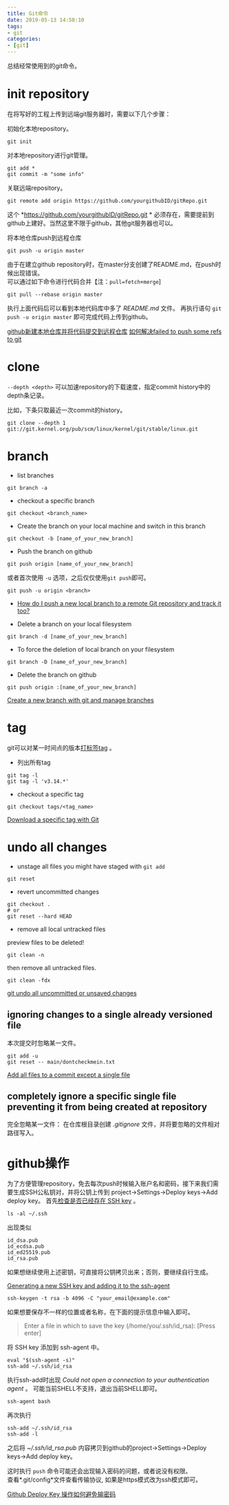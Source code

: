 ```yaml
---
title: Git命令
date: 2019-05-13 14:58:10
tags:
- git
categories:
- [git]
---
```


总结经常使用到的git命令。
<!-- more -->

# init repository

在将写好的工程上传到远端git服务器时，需要以下几个步骤：

初始化本地repository。  
```
git init
```

对本地repository进行git管理。  
```
git add *
git commit -m "some info"
```

关联远端repository。
```
git remote add origin https://github.com/yourgithubID/gitRepo.git 
```

这个 *https://github.com/yourgithubID/gitRepo.git * 必须存在，需要提前到github上建好。当然这里不限于github，其他git服务器也可以。  

将本地仓库push到远程仓库  
```
git push -u origin master 
```

由于在建立github repository时，在master分支创建了README.md，在push时候出现错误。  
可以通过如下命令进行代码合并【注：`pull=fetch+merge`]  
```
git pull --rebase origin master
```

执行上面代码后可以看到本地代码库中多了 *README.md* 文件。
再执行语句 `git push -u origin master` 即可完成代码上传到github。

[github新建本地仓库并将代码提交到远程仓库](https://blog.csdn.net/u010412719/article/details/72860193)
[如何解决failed to push some refs to git](https://www.jianshu.com/p/835e0a48c825)  


# clone 

`--depth <depth>` 可以加速repository的下载速度，指定commit history中的depth条记录。

比如，下条只取最近一次commit的history。

```
git clone --depth 1 git://git.kernel.org/pub/scm/linux/kernel/git/stable/linux.git
```


# branch

+ list branches

```
git branch -a
```

+ checkout a specific branch

```
git checkout <branch_name>
```

+ Create the branch on your local machine and switch in this branch  
```
git checkout -b [name_of_your_new_branch]
```

+ Push the branch on github  
```
git push origin [name_of_your_new_branch]
```

或者首次使用 `-u` 选项，之后仅仅使用`git push`即可。
```
git push -u origin <branch>
```
+ [How do I push a new local branch to a remote Git repository and track it too?]()

+ Delete a branch on your local filesystem  
```
git branch -d [name_of_your_new_branch]
```

+ To force the deletion of local branch on your filesystem   
```
git branch -D [name_of_your_new_branch]
```

+ Delete the branch on github  
```
git push origin :[name_of_your_new_branch]
```

[Create a new branch with git and manage branches](https://github.com/Kunena/Kunena-Forum/wiki/Create-a-new-branch-with-git-and-manage-branches)  


# tag

git可以对某一时间点的版本[打标签tag](https://git-scm.com/book/zh/v1/Git-%E5%9F%BA%E7%A1%80-%E6%89%93%E6%A0%87%E7%AD%BE) 。  

+ 列出所有tag

```
git tag -l
git tag -l 'v3.14.*'
```

+ checkout a specific tag

```
git checkout tags/<tag_name>
```

[Download a specific tag with Git](https://stackoverflow.com/a/792027)

# undo all changes

+ unstage all files you might have staged with `git add`   

```
git reset
```

+ revert uncommitted changes

```
git checkout .
# or
git reset --hard HEAD
```

+ remove all local untracked files

preview files to be deleted!  

```
git clean -n
```

then remove all untracked files.

```
git clean -fdx
```

[git undo all uncommitted or unsaved changes](https://stackoverflow.com/a/14075772)

## ignoring changes to a single already versioned file

本次提交时忽略某一文件。

```
git add -u
git reset -- main/dontcheckmein.txt
```

[Add all files to a commit except a single file](https://stackoverflow.com/a/4475506)

## completely ignore a specific single file preventing it from being created at repository

完全忽略某一文件：
在仓库根目录创建 *.gitignore* 文件，并将要忽略的文件相对路径写入。

# github操作

为了方便管理repository，免去每次push时候输入账户名和密码，接下来我们需要生成SSH公私钥对，并将公钥上传到 project->Settings->Deploy keys->Add deploy key。
首先[检查是否已经存在 SSH key](https://help.github.com/en/articles/checking-for-existing-ssh-keys) 。  

```
ls -al ~/.ssh
```
出现类似

    id_dsa.pub
    id_ecdsa.pub
    id_ed25519.pub
    id_rsa.pub

如果想继续使用上述密钥，可直接将公钥拷贝出来；否则，要继续自行生成。


[Generating a new SSH key and adding it to the ssh-agent](https://help.github.com/en/articles/generating-a-new-ssh-key-and-adding-it-to-the-ssh-agent#generating-a-new-ssh-key)

```
ssh-keygen -t rsa -b 4096 -C "your_email@example.com"
```

如果想要保存不一样的位置或者名称，在下面的提示信息中输入即可。  
> Enter a file in which to save the key (/home/you/.ssh/id_rsa): [Press enter]

将 SSH key 添加到 ssh-agent 中。 

```
eval "$(ssh-agent -s)"
ssh-add ~/.ssh/id_rsa
```

执行ssh-add时出现 *Could not open a connection to your authentication agent* 。
可能当前SHELL不支持，退出当前SHELL即可。
```
ssh-agent bash
```
再次执行
```
ssh-add ~/.ssh/id_rsa
ssh-add -l
```


之后将 *~/.ssh/id_rsa.pub* 内容拷贝到github的project->Settings->Deploy keys->Add deploy key。

这时执行 `push` 命令可能还会出现输入密码的问题，或者说没有权限。  
查看*.git/config*文件查看传输协议, 如果是https模式改为ssh模式即可。  

[Github Deploy Key 操作如何避免输密码](https://www.jianshu.com/p/8d0fae451745)  
